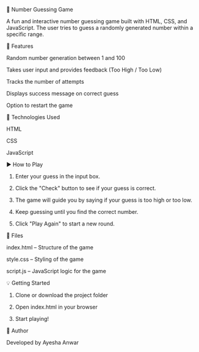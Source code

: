 🎯 Number Guessing Game

A fun and interactive number guessing game built with HTML, CSS, and JavaScript. The user tries to guess a randomly generated number within a specific range.

🔸 Features

Random number generation between 1 and 100

Takes user input and provides feedback (Too High / Too Low)

Tracks the number of attempts

Displays success message on correct guess

Option to restart the game


🔧 Technologies Used

HTML

CSS

JavaScript


▶️ How to Play

1. Enter your guess in the input box.


2. Click the "Check" button to see if your guess is correct.


3. The game will guide you by saying if your guess is too high or too low.


4. Keep guessing until you find the correct number.


5. Click "Play Again" to start a new round.



📁 Files

index.html – Structure of the game

style.css – Styling of the game

script.js – JavaScript logic for the game


💡 Getting Started

1. Clone or download the project folder


2. Open index.html in your browser


3. Start playing!



🙌 Author

Developed by Ayesha Anwar
